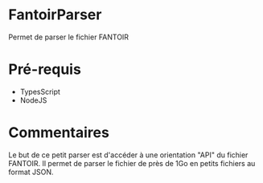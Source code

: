 # FantoirParser
Permet de parser le fichier FANTOIR

# Pré-requis
* TypesScript
* NodeJS

# Commentaires
Le but de ce petit parser est d'accéder à une orientation "API" du fichier FANTOIR. Il permet de parser le fichier de près de 1Go en petits fichiers au format JSON.
